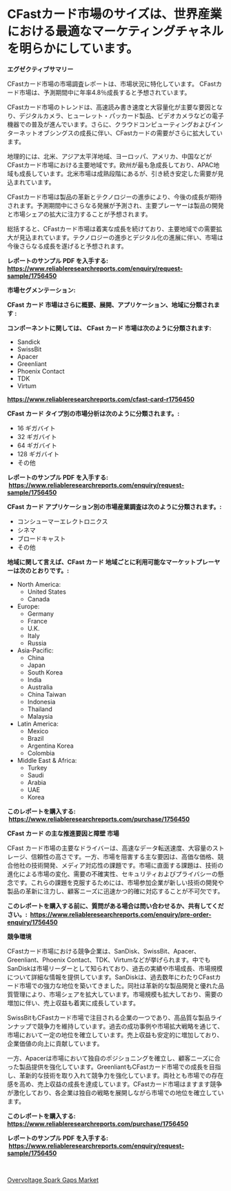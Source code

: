 <p><h1>CFastカード市場のサイズは、世界産業における最適なマーケティングチャネルを明らかにしています。</h1></p><p><strong>エグゼクティブサマリー</strong></p>
<p><p>CFastカード市場の市場調査レポートは、市場状況に特化しています。 CFastカード市場は、予測期間中に年率4.8％成長すると予想されています。</p><p>CFastカード市場のトレンドは、高速読み書き速度と大容量化が主要な要因となり、デジタルカメラ、ヒューレット・パッカード製品、ビデオカメラなどの電子機器での普及が進んでいます。さらに、クラウドコンピューティングおよびインターネットオブシングスの成長に伴い、CFastカードの需要がさらに拡大しています。</p><p>地理的には、北米、アジア太平洋地域、ヨーロッパ、アメリカ、中国などがCFastカード市場における主要地域です。欧州が最も急成長しており、APAC地域も成長しています。北米市場は成熟段階にあるが、引き続き安定した需要が見込まれています。</p><p>CFastカード市場は製品の革新とテクノロジーの進歩により、今後の成長が期待されます。予測期間中にさらなる発展が予測され、主要プレーヤーは製品の開発と市場シェアの拡大に注力することが予想されます。</p><p>総括すると、CFastカード市場は着実な成長を続けており、主要地域での需要拡大が見込まれています。テクノロジーの進歩とデジタル化の進展に伴い、市場は今後さらなる成長を遂げると予想されます。</p></p>
<p><strong>レポートのサンプル PDF を入手する: <a href="https://www.reliableresearchreports.com/enquiry/request-sample/1756450">https://www.reliableresearchreports.com/enquiry/request-sample/1756450</a></strong></p>
<p><strong>市場セグメンテーション:</strong></p>
<p><strong> CFast カード 市場はさらに概要、展開、アプリケーション、地域に分類されます :</strong></p>
<p><strong>コンポーネントに関しては、 CFast カード 市場は次のように分類されます: &nbsp;</strong></p>
<p><ul><li>Sandick</li><li>SwissBit</li><li>Apacer</li><li>Greenliant</li><li>Phoenix Contact</li><li>TDK</li><li>Virtum</li></ul></p>
<p><strong><a href="https://www.reliableresearchreports.com/cfast-card-r1756450">https://www.reliableresearchreports.com/cfast-card-r1756450</a></strong></p>
<p><strong> CFast カード タイプ別の市場分析は次のように分類されます。:</strong></p>
<p><ul><li>16 ギガバイト</li><li>32 ギガバイト</li><li>64 ギガバイト</li><li>128 ギガバイト</li><li>その他</li></ul></p>
<p><strong>レポートのサンプル PDF を入手する: &nbsp;<a href="https://www.reliableresearchreports.com/enquiry/request-sample/1756450">https://www.reliableresearchreports.com/enquiry/request-sample/1756450</a></strong></p>
<p><strong> CFast カード アプリケーション別の市場産業調査は次のように分類されます。:</strong></p>
<p><ul><li>コンシューマーエレクトロニクス</li><li>シネマ</li><li>ブロードキャスト</li><li>その他</li></ul></p>
<p><strong>地域に関して言えば、CFast カード 地域ごとに利用可能なマーケットプレーヤーは次のとおりです。:</strong></p>
<p><ul>
    <li>
        North America:
        <ul>
            <li>United States</li>
            <li>Canada</li>
        </ul>
    </li>
    <li>
        Europe:
        <ul>
            <li>Germany</li>
            <li>France</li>
            <li>U.K.</li>
            <li>Italy</li>
            <li>Russia</li>
        </ul>
    </li>
    <li>
        Asia-Pacific:
        <ul>
            <li>China</li>
            <li>Japan</li>
            <li>South Korea</li>
            <li>India</li>
            <li>Australia</li>
            <li>China Taiwan</li>
            <li>Indonesia</li>
            <li>Thailand</li>
            <li>Malaysia</li>
        </ul>
    </li>
    <li>
        Latin America:
        <ul>
            <li>Mexico</li>
            <li>Brazil</li>
            <li>Argentina Korea</li>
            <li>Colombia</li>
        </ul>
    </li>
    <li>
        Middle East & Africa:
        <ul>
            <li>Turkey</li>
            <li>Saudi</li>
            <li>Arabia</li>
            <li>UAE</li>
            <li>Korea</li>
        </ul>
    </li>
    </ul></p>
<p><strong>このレポートを購入する: &nbsp;<a href="https://www.reliableresearchreports.com/purchase/1756450">https://www.reliableresearchreports.com/purchase/1756450</a></strong></p>
<p><strong>CFast カード の主な推進要因と障壁 市場</strong></p>
<p><p>CFast カード市場の主要なドライバーは、高速なデータ転送速度、大容量のストレージ、信頼性の高さです。一方、市場を阻害する主な要因は、高価な価格、競合他社の技術開発、メディア対応性の課題です。市場に直面する課題は、技術の進化による市場の変化、需要の不確実性、セキュリティおよびプライバシーの懸念です。これらの課題を克服するためには、市場参加企業が新しい技術の開発や製品の革新に注力し、顧客ニーズに迅速かつ的確に対応することが不可欠です。</p></p>
<p><strong>このレポートを購入する前に、質問がある場合は問い合わせるか、共有してください。:&nbsp; <a href="https://www.reliableresearchreports.com/enquiry/pre-order-enquiry/1756450">https://www.reliableresearchreports.com/enquiry/pre-order-enquiry/1756450</a></strong></p>
<p><strong>競争環境</strong></p>
<p><p>CFastカード市場における競争企業は、SanDisk、SwissBit、Apacer、Greenliant、Phoenix Contact、TDK、Virtumなどが挙げられます。中でもSanDiskは市場リーダーとして知られており、過去の実績や市場成長、市場規模について詳細な情報を提供しています。SanDiskは、過去数年にわたりCFastカード市場での強力な地位を築いてきました。同社は革新的な製品開発と優れた品質管理により、市場シェアを拡大しています。市場規模も拡大しており、需要の増加に伴い、売上収益も着実に成長しています。</p><p>SwissBitもCFastカード市場で注目される企業の一つであり、高品質な製品ラインナップで競争力を維持しています。過去の成功事例や市場拡大戦略を通じて、市場において一定の地位を確立しています。売上収益も安定的に増加しており、企業価値の向上に貢献しています。</p><p>一方、Apacerは市場において独自のポジショニングを確立し、顧客ニーズに合った製品提供を強化しています。GreenliantもCFastカード市場での成長を目指し、革新的な技術を取り入れて競争力を強化しています。両社とも市場での存在感を高め、売上収益の成長を達成しています。CFastカード市場はますます競争が激化しており、各企業は独自の戦略を展開しながら市場での地位を確立しています。</p></p>
<p><strong>このレポートを購入する: &nbsp; <a href="https://www.reliableresearchreports.com/purchase/1756450">https://www.reliableresearchreports.com/purchase/1756450</a></strong></p>
<p><strong>レポートのサンプル PDF を入手する: &nbsp;<a href="https://www.reliableresearchreports.com/enquiry/request-sample/1756450">https://www.reliableresearchreports.com/enquiry/request-sample/1756450</a></strong><strong></strong></p>
<p>&nbsp;</p>
<p><p><a href="https://automatic-knee-4c7.notion.site/Overvoltage-Spark-Gaps-Market-Insight-Market-Trends-Growth-Forecasted-from-2024-TO-2031-35977fb0163c4e87a69b3cda47a54ee1">Overvoltage Spark Gaps Market</a></p></p>